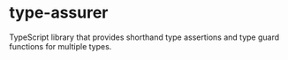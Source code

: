 # type-assurer
TypeScript library that provides shorthand type assertions and type guard functions for multiple types.
